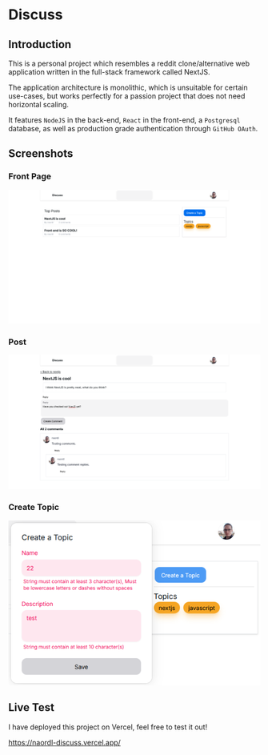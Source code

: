 # Discuss

## Introduction

This is a personal project which resembles a reddit clone/alternative web application written in the full-stack framework called NextJS.

The application architecture is monolithic, which is unsuitable for certain use-cases, but works perfectly for a passion project that does not need horizontal scaling.

It features `NodeJS` in the back-end, `React` in the front-end, a `Postgresql` database, as well as production grade authentication through `GitHub OAuth`.

## Screenshots

### Front Page

![](/img/frontpage.png)

### Post

![](/img/post.png)

### Create Topic

![](/img/create-topic.png)

## Live Test

I have deployed this project on Vercel, feel free to test it out!

https://naordl-discuss.vercel.app/
